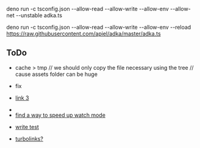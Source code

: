 deno run -c tsconfig.json --allow-read --allow-write --allow-env --allow-net --unstable adka.ts

deno run -c tsconfig.json --allow-read --allow-write --allow-env --reload https://raw.githubusercontent.com/apiel/adka/master/adka.ts

## ToDo

- cache > tmp
    // we should only copy the file necessary using the tree
    // cause assets folder can be huge

- fix <li><a href="&#x2F;&#x2F;item&#x2F;3">link 3</a></li><li><a href="&#x2F;&#x2F;item&#x2F;2">

- find a way to speed up watch mode
- write test

- turbolinks?
